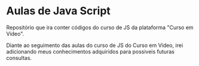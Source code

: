 # Aulas de Java Script
Repositório que ira conter códigos do curso de JS da plataforma "Curso em Vídeo".

Diante ao seguimento das aulas do curso de JS do Curso em Vídeo, irei adicionando meus conhecimentos adquiridos para possiveis futuras consultas.
